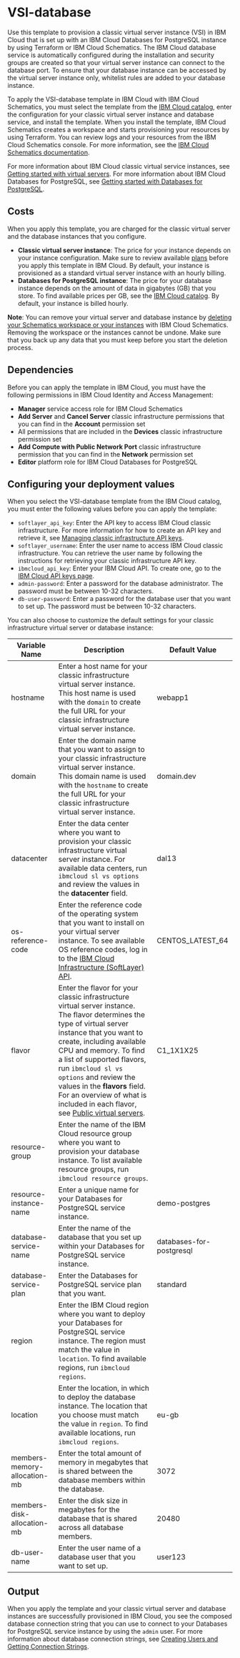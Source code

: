 # VSI-database

Use this template to provision a classic virtual server instance (VSI) in IBM Cloud that is set up with an IBM Cloud Databases for PostgreSQL instance by using Terraform or IBM Cloud Schematics. The IBM Cloud database service is automatically configured during the installation and security groups are created so that your virtual server instance can connect to the database port. To ensure that your database instance can be accessed by the virtual server instance only, whitelist rules are added to your database instance. 

To apply the VSI-database template in IBM Cloud with IBM Cloud Schematics, you must select the template from the [IBM Cloud catalog](cloud.ibm.com/catalog/content/LAMP), enter the configuration for your classic virtual server instance and database service, and install the template. When you install the template, IBM Cloud Schematics creates a workspace and starts provisioning your resources by using Terraform. You can review logs and your resources from the IBM Cloud Schematics console. For more information, see the [IBM Cloud Schematics documentation](https://cloud.ibm.com/docs/schematics?topic=schematics-about-schematics). 

For more information about IBM Cloud classic virtual service instances, see [Getting started with virtual servers](https://cloud.ibm.com/docs/vsi?topic=virtual-servers-getting-started-tutorial). 
For more information about IBM Cloud Databases for PostgreSQL, see [Getting started with Databases for PostgreSQL](https://cloud.ibm.com/docs/services/databases-for-postgresql?topic=databases-for-postgresql-getting-started). 

## Costs

When you apply this template, you are charged for the classic virtual server and the database instances that you configure.
- **Classic virtual server instance**: The price for your instance depends on your instance configuration. Make sure to review available [plans](https://www.ibm.com/cloud/virtual-servers/calculator/) before you apply this template in IBM Cloud. By default, your instance is provisioned as a standard virtual server instance with an hourly billing. 
- **Databases for PostgreSQL instance**: The price for your database instance depends on the amount of data in gigabytes (GB) that you store. To find available prices per GB, see the [IBM Cloud catalog](https://cloud.ibm.com/catalog/services/databases-for-postgresql). By default, your instance is billed hourly. 

**Note**: You can remove your virtual server and database instance by [deleting your Schematics workspace or your instances](https://cloud.ibm.com/docs/schematics?topic=schematics-manage-lifecycle#destroy-resources) with IBM Cloud Schematics. Removing the workspace or the instances cannot be undone. Make sure that you back up any data that you must keep before you start the deletion process. 

## Dependencies

Before you can apply the template in IBM Cloud, you must have the following permissions in IBM Cloud Identity and Access Management: 
- **Manager** service access role for IBM Cloud Schematics
- **Add Server** and **Cancel Server** classic infrastructure permissions that you can find in the **Account** permission set
- All permissions that are included in the **Devices** classic infrastructure permission set
- **Add Compute with Public Network Port** classic infrastructure permission that you can find in the **Network** permission set
- **Editor** platform role for IBM Cloud Databases for PostgreSQL

## Configuring your deployment values  

When you select the VSI-database template from the IBM Cloud catalog, you must enter the following values before you can apply the template: 

* `softlayer_api_key`: Enter the API key to access IBM Cloud classic infrastructure. For more information for how to create an API key and retrieve it, see [Managing classic infrastructure API keys](https://cloud.ibm.com/docs/iam?topic=iam-classic_keys). 
* `softlayer_username`: Enter the user name to access IBM Cloud classic infrastructure. You can retrieve the user name by following the instructions for retrieving your classic infrastructure API key. 
* `ibmcloud_api_key`: Enter your IBM Cloud API. To create one, go to the [IBM Cloud API keys page](https://cloud.ibm.com/iam/apikeys).
* `admin-password`: Enter a password for the database administrator. The password must be between 10-32 characters.
* `db-user-password`: Enter a password for the database user that you want to set up. The password must be between 10-32 characters.

You can also choose to customize the default settings for your classic infrastructure virtual server or database instance: 

|Variable Name|Description|Default Value|
|-------------|-----------|-------------|
|hostname| Enter a host name for your classic infrastructure virtual server instance. This host name is used with the `domain` to create the full URL for your classic infrastructure virtual server instance. |webapp1| 
|domain | Enter the domain name that you want to assign to your classic infrastructure virtual server instance. This domain name is used with the `hostname` to create the full URL for your classic infrastructure virtual server instance.|domain.dev|
|datacenter | Enter the data center where you want to provision your classic infrastructure virtual server instance. For available data centers, run `ibmcloud sl vs options` and review the values in the **datacenter** field.|dal13|
|os-reference-code | Enter the reference code of the operating system that you want to install on your virtual server instance. To see available OS reference codes, log in to the [IBM Cloud Infrastructure (SoftLayer) API](https://api.softlayer.com/rest/v3/SoftLayer_Virtual_Guest_Block_Device_Template_Group/getVhdImportSoftwareDescriptions.json?objectMask=referenceCode).|CENTOS_LATEST_64|
|flavor | Enter the flavor for your classic infrastructure virtual server instance. The flavor determines the type of virtual server instance that you want to create, including available CPU and memory. To find a list of supported flavors, run `ibmcloud sl vs options` and review the values in the **flavors** field. For an overview of what is included in each flavor, see [Public virtual servers](https://cloud.ibm.com/docs/vsi?topic=virtual-servers-about-public-virtual-servers).|C1_1X1X25|
|resource-group | Enter the name of the IBM Cloud resource group where you want to provision your database instance. To list available resource groups, run `ibmcloud resource groups`. ||
|resource-instance-name | Enter a unique name for your Databases for PostgreSQL service instance.|demo-postgres|
|database-service-name | Enter the name of the database that you set up within your Databases for PostgreSQL service instance. |databases-for-postgresql|
|database-service-plan | Enter the Databases for PostgreSQL service plan that you want. |standard|
|region | Enter the IBM Cloud region where you want to deploy your Databases for PostgreSQL service instance. The region must match the value in `location`. To find available regions, run `ibmcloud regions`. |
|location | Enter the location, in which to deploy the database instance. The location that you choose must match the value in `region`. To find available locations, run `ibmcloud regions`. |eu-gb|
|members-memory-allocation-mb| Enter the total amount of memory in megabytes that is shared between the database members within the database.|3072|
|members-disk-allocation-mb| Enter the disk size in megabytes for the database that is shared across all database members. |20480|
|db-user-name| Enter the user name of a database user that you want to set up. |user123|

## Output

When you apply the template and your classic virtual server and database instances are successfully provisioned in IBM Cloud, you see the composed database connection string that you can use to connect to your Databases for PostgreSQL service instance by using the `admin` user. For more information about database connection strings, see [Creating Users and Getting Connection Strings](https://cloud.ibm.com/docs/services/databases-for-etcd?topic=databases-for-etcd-connection-strings#connection-string).


